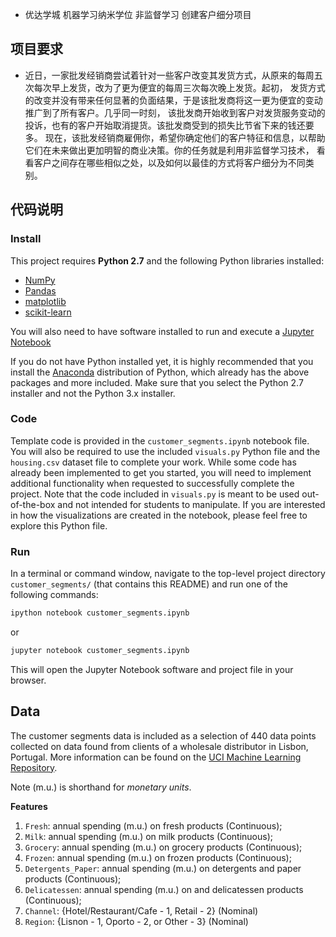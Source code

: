 * 优达学城 机器学习纳米学位 非监督学习  创建客户细分项目

## 项目要求

* 近日，一家批发经销商尝试着针对一些客户改变其发货方式，从原来的每周五次每次早上发货，改为了更为便宜的每周三次每次晚上发货。起初，
发货方式的改变并没有带来任何显著的负面结果，于是该批发商将这一更为便宜的变动推广到了所有客户。几乎同一时刻，
该批发商开始收到客户对发货服务变动的投诉，也有的客户开始取消提货。该批发商受到的损失比节省下来的钱还要多。
现在，该批发经销商雇佣你，希望你确定他们的客户特征和信息，以帮助它们在未来做出更加明智的商业决策。你的任务就是利用非监督学习技术，
看看客户之间存在哪些相似之处，以及如何以最佳的方式将客户细分为不同类别。


## 代码说明

### Install

This project requires **Python 2.7** and the following Python libraries installed:

- [NumPy](http://www.numpy.org/)
- [Pandas](http://pandas.pydata.org)
- [matplotlib](http://matplotlib.org/)
- [scikit-learn](http://scikit-learn.org/stable/)

You will also need to have software installed to run and execute a [Jupyter Notebook](http://ipython.org/notebook.html)

If you do not have Python installed yet, it is highly recommended that you install the [Anaconda](http://continuum.io/downloads) distribution of Python, which already has the above packages and more included. Make sure that you select the Python 2.7 installer and not the Python 3.x installer. 

### Code

Template code is provided in the `customer_segments.ipynb` notebook file. You will also be required to use the included `visuals.py` Python file and the `housing.csv` dataset file to complete your work. While some code has already been implemented to get you started, you will need to implement additional functionality when requested to successfully complete the project. Note that the code included in `visuals.py` is meant to be used out-of-the-box and not intended for students to manipulate. If you are interested in how the visualizations are created in the notebook, please feel free to explore this Python file.

### Run

In a terminal or command window, navigate to the top-level project directory `customer_segments/` (that contains this README) and run one of the following commands:

```bash
ipython notebook customer_segments.ipynb
```  
or
```bash
jupyter notebook customer_segments.ipynb
```

This will open the Jupyter Notebook software and project file in your browser.

## Data

The customer segments data is included as a selection of 440 data points collected on data found from clients of a wholesale distributor in Lisbon, Portugal. More information can be found on the [UCI Machine Learning Repository](https://archive.ics.uci.edu/ml/datasets/Wholesale+customers).

Note (m.u.) is shorthand for *monetary units*.

**Features**
1) `Fresh`: annual spending (m.u.) on fresh products (Continuous); 
2) `Milk`: annual spending (m.u.) on milk products (Continuous); 
3) `Grocery`: annual spending (m.u.) on grocery products (Continuous); 
4) `Frozen`: annual spending (m.u.) on frozen products (Continuous);
5) `Detergents_Paper`: annual spending (m.u.) on detergents and paper products (Continuous);
6) `Delicatessen`: annual spending (m.u.) on and delicatessen products (Continuous); 
7) `Channel`: {Hotel/Restaurant/Cafe - 1, Retail - 2} (Nominal)
8) `Region`: {Lisnon - 1, Oporto - 2, or Other - 3} (Nominal) 